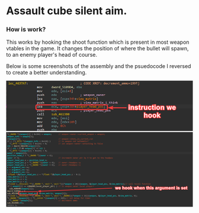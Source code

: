 # Assault cube silent aim.
### How is work?

This works by hooking the shoot function which is present in most weapon vtables in the game. It changes the position of where the bullet will spawn, to an enemy player's head of course.

Below is some screenshots of the assembly and the psuedocode I reversed to create a better understanding.

![alt text](https://github.com/WyvernDev/ac-silent-aim/blob/main/ida_XQUKOCDSL7.png)
![alt text](https://github.com/WyvernDev/ac-silent-aim/blob/main/ida_jbAN3cQdqi.png)
